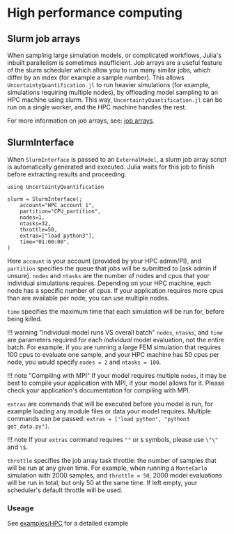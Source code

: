 # High performance computing
## Slurm job arrays

When sampling large simulation models, or complicated workflows, Julia's inbuilt parallelism is sometimes insufficient. Job arrays are a useful feature of the slurm scheduler which allow you to run many similar jobs, which differ by an index (for example a sample number). This allows `UncertaintyQuantification.jl` to run heavier simulations (for example, simulations requiring multiple nodes), by offloading model sampling to an HPC machine using slurm. This way, `UncertaintyQuantification.jl` can be run on a single worker, and the HPC machine handles the rest.

For more information on job arrays, see: [job arrays](https://slurm.schedmd.com/job_array.html).


## SlurmInterface

When `SlurmInterface` is passed to an `ExternalModel`, a slurm job array script is automatically generated and executed. Julia waits for this job to finish before extracting results and proceeding.

```@example hpc
using UncertaintyQuantification

slurm = SlurmInterface(;
    account="HPC_account_1",
    partition="CPU_partition",
    nodes=1,
    ntasks=32,
    throttle=50,
    extras=["load python3"],
    time="01:00:00",
)
```

Here `account` is your account (provided by your HPC admin/PI), and `partition` specifies the queue that jobs will be submitted to (ask admin if unsure). `nodes` and `ntasks` are the number of nodes and cpus that your individual simulations requires. Depending on your HPC machine, each node has a specific number of cpus. If your application requires more cpus than are available per node, you can use multiple nodes.

`time` specifies the maximum time that each simulation will be run for, before being killed.

!!! warning "Individual model runs VS overall batch"
    `nodes`, `ntasks`, and `time` are parameters required for each _individual_ model evaluation, not the entire batch. For example, if you are running a large FEM simulation that requires 100 cpus to evaluate one sample, and your HPC machine has 50 cpus per node, you would specify `nodes = 2` and `ntasks = 100`.


!!! note "Compiling with MPI"
    If your model requires multiple `nodes`, it may be best to compile your application with MPI, if your model allows for it. Please check your application's documentation for compiling with MPI.

`extras` are commands that will be executed before you model is run, for example loading any module files or data your model requires. Multiple commands can be passed: `extras = ["load python", "python3 get_data.py"]`.

!!! note 
    If your `extras` command requires `""` or `$` symbols, please use `\"\"` and `\$`.

`throttle` specifies the job array task throttle: the number of samples that will be run at any given time. For example, when running a `MonteCarlo` simulation with 2000 samples, and `throttle = 50`, 2000 model evaluations will be run in total, but only 50 at the same time. If left empty, your scheduler's default throttle will be used.



### Useage

See [examples/HPC](../examples/hpc.md) for a detailed example
